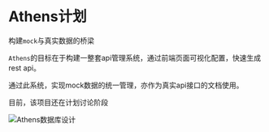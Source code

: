 # Athens计划

构建`mock`与真实数据的桥梁

`Athens`的目标在于构建一整套api管理系统，通过前端页面可视化配置，快速生成rest api。

通过此系统，实现mock数据的统一管理，亦作为真实api接口的文档使用。

目前，该项目还在计划讨论阶段

![Athens数据库设计](http://assets.processon.com/chart_image/5c2d79fbe4b0f430adf1e40d.png)